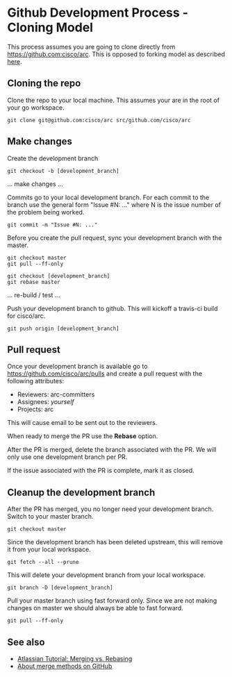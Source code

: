 # Github Development Process - Cloning Model

This process assumes you are going to clone directly from https://github.com:cisco/arc.
This is opposed to forking model as described [here](github_forking_process.md).


## Cloning the repo

Clone the repo to your local machine. This assumes your are in the root of your go workspace.
```shell
git clone git@github.com:cisco/arc src/github.com/cisco/arc
```


## Make changes

Create the development branch
```shell
git checkout -b [development_branch]
```

... make changes ...

Commits go to your local development branch. For each commit to the branch use the
general form "Issue #N: ..." where N is the issue number of the problem being worked.
```shell
git commit -m "Issue #N: ..."
```

Before you create the pull request, sync your development branch with the master.
```shell
git checkout master
git pull --ff-only

git checkout [development_branch]
git rebase master
```

... re-build / test ...

Push your development branch to github. This will kickoff a travis-ci build for cisco/arc.
```shell
git push origin [development_branch]
```


## Pull request

Once your development branch is available go to https://github.com/cisco/arc/pulls and create a pull request
with the following attributes:

- Reviewers: arc-committers
- Assignees: _yourself_
- Projects:  arc

This will cause email to be sent out to the reviewers.

When ready to merge the PR use the **Rebase** option.

After the PR is merged, delete the branch associated with the PR. We will only use one development branch per PR.

If the issue associated with the PR is complete, mark it as closed.


## Cleanup the development branch

After the PR has merged, you no longer need your development branch. Switch to your master branch.
```shell
git checkout master
```

Since the development branch has been deleted upstream, this will remove it from your local workspace.
```shell
git fetch --all --prune
```

This will delete your development branch from your local workspace.
```shell
git branch -D [development_branch]
```

Pull your master branch using fast forward only. Since we are not making changes on master we should always be able to fast forward.
```shell
git pull --ff-only
```


## See also

- [Atlassian Tutorial: Merging vs. Rebasing](https://www.atlassian.com/git/tutorials/merging-vs-rebasing)
- [About merge methods on GitHub](https://help.github.com/articles/about-merge-methods-on-github/)
